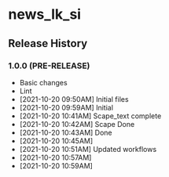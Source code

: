 # news_lk_si

## Release History

### 1.0.0 (PRE-RELEASE)
  * Basic changes
  * Lint
  *  [2021-10-20 09:50AM] Initial files
  *  [2021-10-20 09:59AM] Initial
  *  [2021-10-20 10:41AM] Scape_text complete
  *  [2021-10-20 10:42AM] Scape Done
  *  [2021-10-20 10:43AM] Done
  *  [2021-10-20 10:45AM] 
  *  [2021-10-20 10:51AM] Updated workflows
  *  [2021-10-20 10:57AM] 
  *  [2021-10-20 10:59AM] 
